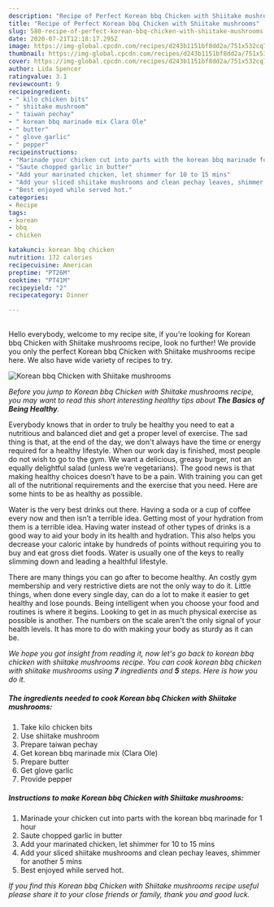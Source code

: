 ```yaml
---
description: "Recipe of Perfect Korean bbq Chicken with Shiitake mushrooms"
title: "Recipe of Perfect Korean bbq Chicken with Shiitake mushrooms"
slug: 580-recipe-of-perfect-korean-bbq-chicken-with-shiitake-mushrooms
date: 2020-07-21T12:18:17.295Z
image: https://img-global.cpcdn.com/recipes/d243b1151bf8dd2a/751x532cq70/korean-bbq-chicken-with-shiitake-mushrooms-recipe-main-photo.jpg
thumbnail: https://img-global.cpcdn.com/recipes/d243b1151bf8dd2a/751x532cq70/korean-bbq-chicken-with-shiitake-mushrooms-recipe-main-photo.jpg
cover: https://img-global.cpcdn.com/recipes/d243b1151bf8dd2a/751x532cq70/korean-bbq-chicken-with-shiitake-mushrooms-recipe-main-photo.jpg
author: Lida Spencer
ratingvalue: 3.1
reviewcount: 9
recipeingredient:
- " kilo chicken bits"
- " shiitake mushroom"
- " taiwan pechay"
- " korean bbq marinade mix Clara Ole"
- " butter"
- " glove garlic"
- " pepper"
recipeinstructions:
- "Marinade your chicken cut into parts with the korean bbq marinade for 1 hour"
- "Saute chopped garlic in butter"
- "Add your marinated chicken, let shimmer for 10 to 15 mins"
- "Add your sliced shiitake mushrooms and clean pechay leaves, shimmer for another 5 mins"
- "Best enjoyed while served hot."
categories:
- Recipe
tags:
- korean
- bbq
- chicken

katakunci: korean bbq chicken 
nutrition: 172 calories
recipecuisine: American
preptime: "PT26M"
cooktime: "PT41M"
recipeyield: "2"
recipecategory: Dinner

---
```

<br>
Hello everybody, welcome to my recipe site, if you're looking for Korean bbq Chicken with Shiitake mushrooms recipe, look no further! We provide you only the perfect Korean bbq Chicken with Shiitake mushrooms recipe here. We also have wide variety of recipes to try.
<br>


![Korean bbq Chicken with Shiitake mushrooms](https://img-global.cpcdn.com/recipes/d243b1151bf8dd2a/751x532cq70/korean-bbq-chicken-with-shiitake-mushrooms-recipe-main-photo.jpg)

<i>Before you jump to Korean bbq Chicken with Shiitake mushrooms recipe, you may want to read this short interesting healthy tips about <strong>The Basics of Being Healthy</strong>.</i>

Everybody knows that in order to truly be healthy you need to eat a nutritious and balanced diet and get a proper level of exercise. The sad thing is that, at the end of the day, we don't always have the time or energy required for a healthy lifestyle. When our work day is finished, most people do not wish to go to the gym. We want a delicious, greasy burger, not an equally delightful salad (unless we’re vegetarians). The good news is that making healthy choices doesn’t have to be a pain. With training you can get all of the nutritional requirements and the exercise that you need. Here are some hints to be as healthy as possible.

Water is the very best drinks out there. Having a soda or a cup of coffee every now and then isn’t a terrible idea. Getting most of your hydration from them is a terrible idea. Having water instead of other types of drinks is a good way to aid your body in its health and hydration. This also helps you decrease your caloric intake by hundreds of points without requiring you to buy and eat gross diet foods. Water is usually one of the keys to really slimming down and leading a healthful lifestyle.

There are many things you can go after to become healthy. An costly gym membership and very restrictive diets are not the only way to do it. Little things, when done every single day, can do a lot to make it easier to get healthy and lose pounds. Being intelligent when you choose your food and routines is where it begins. Looking to get in as much physical exercise as possible is another. The numbers on the scale aren't the only signal of your health levels. It has more to do with making your body as sturdy as it can be. 


<i>We hope you got insight from reading it, now let's go back to korean bbq chicken with shiitake mushrooms recipe. You can cook korean bbq chicken with shiitake mushrooms using <strong>7</strong> ingredients and <strong>5</strong> steps. Here is how you do it.
</i>

##### The ingredients needed to cook Korean bbq Chicken with Shiitake mushrooms:

1. Take  kilo chicken bits
1. Use  shiitake mushroom
1. Prepare  taiwan pechay
1. Get  korean bbq marinade mix (Clara Ole)
1. Prepare  butter
1. Get  glove garlic
1. Provide  pepper


##### Instructions to make Korean bbq Chicken with Shiitake mushrooms:

1. Marinade your chicken cut into parts with the korean bbq marinade for 1 hour
1. Saute chopped garlic in butter
1. Add your marinated chicken, let shimmer for 10 to 15 mins
1. Add your sliced shiitake mushrooms and clean pechay leaves, shimmer for another 5 mins
1. Best enjoyed while served hot.


<i>If you find this Korean bbq Chicken with Shiitake mushrooms recipe useful please share it to your close friends or family, thank you and good luck.</i>
